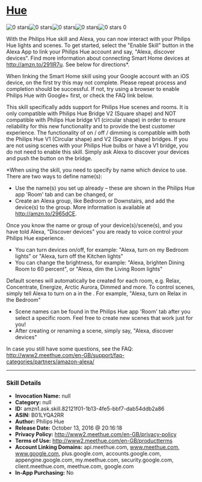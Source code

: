 # [Hue](http://alexa.amazon.com/#skills/amzn1.ask.skill.82121f01-1b13-4fe5-bbf7-dab54ddb2a86)
![0 stars](../../images/ic_star_border_black_18dp_1x.png)![0 stars](../../images/ic_star_border_black_18dp_1x.png)![0 stars](../../images/ic_star_border_black_18dp_1x.png)![0 stars](../../images/ic_star_border_black_18dp_1x.png)![0 stars](../../images/ic_star_border_black_18dp_1x.png) 0

With the Philips Hue skill and Alexa, you can now interact with your Philips Hue lights and scenes. To get started, select the "Enable Skill" button in the Alexa App to link your Philips Hue account and say, "Alexa, discover devices". Find more information about connecting Smart Home devices at http://amzn.to/291lR7u. See below for directions*.

When linking the Smart Home skill using your Google account with an iOS device, on the first try this may not complete. Please repeat process and completion should be successful. If not, try using a browser to enable Philips Hue with Google+ first, or check the FAQ link below.

This skill specifically adds support for Philips Hue scenes and rooms. It is only compatible with Philips Hue Bridge V2 (Square shape) and NOT compatible with Philips Hue bridge V1 (circular shape) in order to ensure reliability for this new functionality and to provide the best customer experience. The functionality of on / off / dimming is compatible with both the Philips Hue V1 (Circular shape) and V2 (Square shape) bridges. If you are not using scenes with your Philips Hue bulbs or have a V1 bridge, you do not need to enable this skill. Simply ask Alexa to discover your devices and push the button on the bridge.

*When using the skill, you need to specify by name which device to use. There are two ways to define name(s):
- Use the name(s) you set up already – these are shown in the Philips Hue app 'Room' tab and can be changed, or
- Create an Alexa group, like Bedroom or Downstairs, and add the device(s) to the group. More information is available at http://amzn.to/2965dCE.

Once you know the name or group of your device(s)/scene(s), and you have told Alexa, "Discover devices" you are ready to voice control your Philips Hue experience.
- You can turn devices on/off, for example: "Alexa, turn on my Bedroom lights" or "Alexa, turn off the Kitchen lights"
- You can change the brightness, for example: "Alexa, brighten Dining Room to 60 percent", or "Alexa, dim the Living Room lights"

Default scenes will automatically be created for each room, e.g. Relax, Concentrate, Energize, Arctic Aurora, Dimmed and more.  To control scenes, simply tell Alexa to turn on a <scene name> in the <room name>.  For example, "Alexa, turn on Relax in the Bedroom"
- Scene names can be found in the Philips Hue app 'Room' tab after you select a specific room.  Feel free to create new scenes that work just for you!
- After creating or renaming a scene, simply say, "Alexa, discover devices"

In case you still have some questions, see the FAQ: http://www2.meethue.com/en-GB/support/faq-categories/partners/amazon-alexa/

***

### Skill Details

* **Invocation Name:** null
* **Category:** null
* **ID:** amzn1.ask.skill.82121f01-1b13-4fe5-bbf7-dab54ddb2a86
* **ASIN:** B01LYQA2RR
* **Author:** Philips Hue
* **Release Date:** October 13, 2016 @ 20:16:18
* **Privacy Policy:** http://www2.meethue.com/en-GB/privacy-policy
* **Terms of Use:** http://www2.meethue.com/en-GB/productterms
* **Account Linking Domains:** api.meethue.com, www.meethue.com, www.google.com, plus.google.com, accounts.google.com, appengine.google.com, my.meethue.com, security.google.com, client.meethue.com, meethue.com, google.com
* **In-App Purchasing:** No
